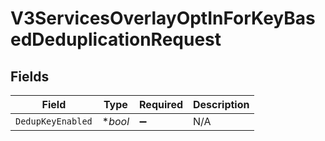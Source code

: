 # V3ServicesOverlayOptInForKeyBasedDeduplicationRequest


## Fields

| Field              | Type               | Required           | Description        |
| ------------------ | ------------------ | ------------------ | ------------------ |
| `DedupKeyEnabled`  | **bool*            | :heavy_minus_sign: | N/A                |